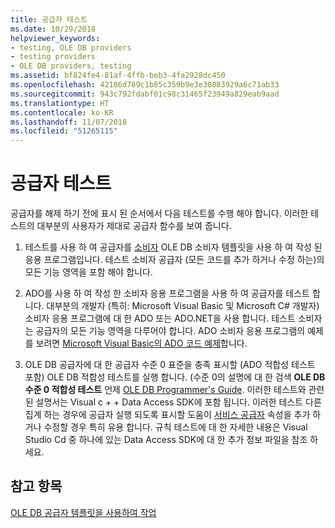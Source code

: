 ```yaml
---
title: 공급자 테스트
ms.date: 10/29/2018
helpviewer_keywords:
- testing, OLE DB providers
- testing providers
- OLE DB providers, testing
ms.assetid: bf824fe4-81af-4ffb-beb3-4fa2928dc450
ms.openlocfilehash: 42186d789c1b85c359b9e3e30883929a6c71ab33
ms.sourcegitcommit: 943c792fdabf01c98c31465f23949a829eab9aad
ms.translationtype: HT
ms.contentlocale: ko-KR
ms.lasthandoff: 11/07/2018
ms.locfileid: "51265115"
---
```

# <a name="testing-your-provider"></a>공급자 테스트

공급자를 해제 하기 전에 표시 된 순서에서 다음 테스트를 수행 해야 합니다. 이러한 테스트의 대부분의 사용자가 제대로 공급자 함수를 보여 줍니다.

1. 테스트를 사용 하 여 공급자를 [소비자](../../data/oledb/creating-an-ole-db-consumer.md) OLE DB 소비자 템플릿을 사용 하 여 작성 된 응용 프로그램입니다. 테스트 소비자 공급자 (모든 코드를 추가 하거나 수정 하는)의 모든 기능 영역을 포함 해야 합니다.

1. ADO를 사용 하 여 작성 한 소비자 응용 프로그램을 사용 하 여 공급자를 테스트 합니다. 대부분의 개발자 (특히: Microsoft Visual Basic 및 Microsoft C# 개발자) 소비자 응용 프로그램에 대 한 ADO 또는 ADO.NET을 사용 합니다. 테스트 소비자는 공급자의 모든 기능 영역을 다루어야 합니다. ADO 소비자 응용 프로그램의 예제를 보려면 [Microsoft Visual Basic의 ADO 코드 예제](https://msdn.microsoft.com/library/ms807514.aspx)합니다.

1. OLE DB 공급자에 대 한 공급자 수준 0 표준을 충족 표시할 (ADO 적합성 테스트 포함) OLE DB 적합성 테스트를 실행 합니다. (수준 0의 설명에 대 한 검색 **OLE DB 수준 0 적합성 테스트** 언제 [OLE DB Programmer's Guide](/previous-versions/windows/desktop/ms713643). 이러한 테스트와 관련된 설명서는 Visual c + + Data Access SDK에 포함 됩니다. 이러한 테스트 다른 집계 하는 경우에 공급자 실행 되도록 표시할 도움이 [서비스 공급자](../../data/oledb/ole-db-resource-pooling-and-services.md) 속성을 추가 하거나 수정할 경우 특히 유용 합니다. 규칙 테스트에 대 한 자세한 내용은 Visual Studio Cd 중 하나에 있는 Data Access SDK에 대 한 추가 정보 파일을 참조 하세요.

## <a name="see-also"></a>참고 항목

[OLE DB 공급자 템플릿을 사용하여 작업](../../data/oledb/working-with-ole-db-provider-templates.md)